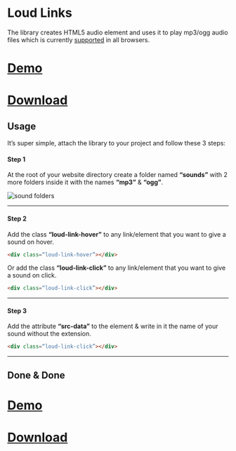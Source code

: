 # Loud Links
The library creates HTML5 audio element and uses it to play mp3/ogg audio files which is currently [supported](http://caniuse.com/#feat=audio) in all browsers.

# [Demo](http://loudlinks.rocks)
# [Download](https://mahdif.github.io/loud-links/loudlinks-1.0.min.js)

## Usage

It’s super simple, attach the library to your project and follow these 3 steps:

#### Step 1

At the root of your website directory create a folder named **“sounds”** with 2 more folders inside it with the names **“mp3”** & **“ogg”**.

![sound folders](http://loudlinks.rocks/images/sound-folders.png)

------------------------

#### Step 2

Add the class **“loud-link-hover”** to any link/element that you want to give a sound on hover.

```html
<div class=“loud-link-hover”></div>
```

Or add the class **“loud-link-click”** to any link/element that you want to give a sound on click.

```html
<div class=“loud-link-click”></div>
```
* * *

#### Step 3

Add the attribute **“src-data”** to the element & write in it the name of your sound without the extension.

```html
<div class=“loud-link-click”></div>
```

------------------------


## Done & Done
# [Demo](http://loudlinks.rocks)
# [Download](https://mahdif.github.io/loud-links/loudlinks-1.0.min.js)
